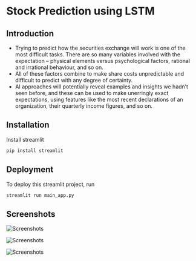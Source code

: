 # Stock Prediction using LSTM
##  Introduction
* Trying to predict how the securities exchange will work is one of the most difficult tasks. There are so many variables involved with the expectation – physical elements versus psychological factors, rational and irrational behaviour, and so on.
* All of these factors combine to make share costs unpredictable and difficult to predict with any degree of certainty.
* AI approaches will potentially reveal examples and insights we hadn’t seen before, and these can be used to make unerringly exact expectations, using features like the most recent declarations of an organization, their quarterly income figures, and so on.

## Installation

Install streamlit 

```bash
pip install streamlit
```
    
## Deployment

To deploy this streamlit project, run

```bash
streamlit run main_app.py
```


## Screenshots

![Screenshots](https://user-images.githubusercontent.com/79044809/202427471-19e32865-5fd9-4100-88ec-bee995c41561.png)

![Screenshots](https://user-images.githubusercontent.com/79044809/202427115-5217bcef-fb21-4152-97d0-a9e401d73865.png)

![Screenshots](https://user-images.githubusercontent.com/79044809/202427530-215f98c9-e6f9-46e8-9468-a0d28aa1a917.png)





